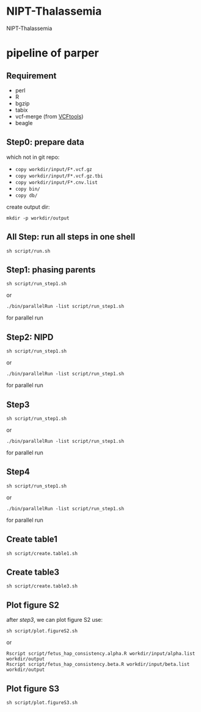 # NIPT-Thalassemia
NIPT-Thalassemia

# pipeline of parper

## Requirement
* perl
* R
* bgzip
* tabix
* vcf-merge (from [VCFtools](https://vcftools.github.io/perl_module.html))
* beagle

## Step0: prepare data
which not in git repo:
* `copy workdir/input/F*.vcf.gz`
* `copy workdir/input/F*.vcf.gz.tbi`
* `copy workdir/input/F*.cnv.list`
* `copy bin/`
* `copy db/`

create output dir:  
```
mkdir -p workdir/output
```

## All Step: run all steps in one shell
```
sh script/run.sh
```

## Step1: phasing parents
```
sh script/run_step1.sh
```
or 
```
./bin/parallelRun -list script/run_step1.sh
```
for parallel run

## Step2: NIPD
```
sh script/run_step1.sh
```
or 
```
./bin/parallelRun -list script/run_step1.sh
```
for parallel run

## Step3
```
sh script/run_step1.sh
```
or 
```
./bin/parallelRun -list script/run_step1.sh
```
for parallel run

## Step4
```
sh script/run_step1.sh
```
or 
```
./bin/parallelRun -list script/run_step1.sh
```
for parallel run

## Create table1
```
sh script/create.table1.sh
```

## Create table3
```
sh script/create.table3.sh
```

## Plot figure S2
after *step3*, we can plot figure S2 use:
```
sh script/plot.figureS2.sh
```
or
```
Rscript script/fetus_hap_consistency.alpha.R workdir/input/alpha.list workdir/output
Rscript script/fetus_hap_consistency.beta.R workdir/input/beta.list workdir/output
```

## Plot figure S3
```
sh script/plot.figureS3.sh
```
